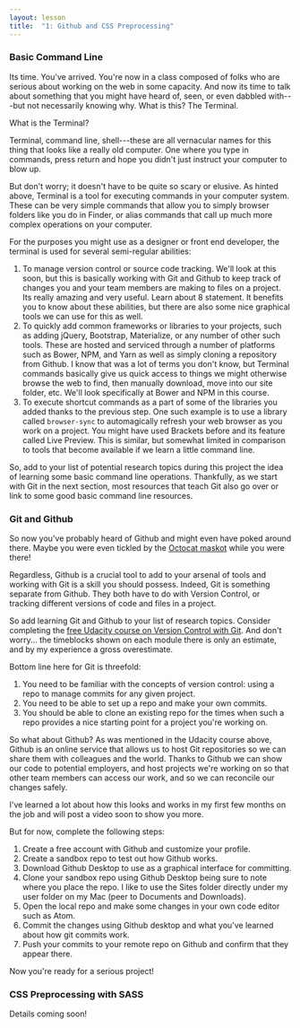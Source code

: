 ```yaml
---
layout: lesson
title:  "1: Github and CSS Preprocessing"
---
```


### Basic Command Line

Its time. You've arrived. You're now in a class composed of folks who are serious about working on the web in some capacity. And now its time to talk about something that you might have heard of, seen, or even dabbled with---but not necessarily knowing why. What is this? The Terminal.

What is the Terminal?

Terminal, command line, shell---these are all vernacular names for this thing that looks like a really old computer. One where you type in commands, press return and hope you didn't just instruct your computer to blow up.

But don't worry; it doesn't have to be quite so scary or elusive. As hinted above, Terminal is a tool for executing commands in your computer system. These can be very simple commands that allow you to simply browser folders like you do in Finder, or alias commands that call up much more complex operations on your computer.

For the purposes you might use as a designer or front end developer, the terminal is used for several semi-regular abilities:

1. To manage version control or source code tracking. We'll look at this soon, but this is basically working with Git and Github to keep track of changes you and your team members are making to files on a project. Its really amazing and very useful. Learn about 8 statement. It benefits you to know about these abilities, but there are also some nice graphical tools we can use for this as well.
2. To quickly add common frameworks or libraries to your projects, such as adding jQuery, Bootstrap, Materialize, or any number of other such tools. These are hosted and serviced through a number of platforms such as Bower, NPM, and Yarn as well as simply cloning a repository from Github. I know that was a lot of terms you don't know, but Terminal commands basically give us quick access to things we might otherwise browse the web to find, then manually download, move into our site folder, etc. We'll look specifically at Bower and NPM in this course.
3. To execute shortcut commands as a part of some of the libraries you added thanks to the previous step. One such example is to use a library called `browser-sync` to automagically refresh your web browser as you work on a project. You might have used Brackets before and its feature called Live Preview. This is similar, but somewhat limited in comparison to tools that become available if we learn a little command line.

So, add to your list of potential research topics during this project the idea of learning some basic command line operations. Thankfully, as we start with Git in the next section, most resources that teach Git also go over or link to some good basic command line resources.

### Git and Github

So now you've probably heard of Github and might even have poked around there. Maybe you were even tickled by the [Octocat maskot](https://octodex.github.com/) while you were there!

Regardless, Github is a crucial tool to add to your arsenal of tools and working with Git is a skill you should possess. Indeed, Git is something separate from Github. They both have to do with Version Control, or tracking different versions of code and files in a project.

So add learning Git and Github to your list of research topics. Consider completing the [free Udacity course on Version Control with Git](https://classroom.udacity.com/courses/ud123). And don't worry... the timeblocks shown on each module there is only an estimate, and by my experience a gross overestimate.

Bottom line here for Git is threefold:

1. You need to be familiar with the concepts of version control: using a repo to manage commits for any given project.
2. You need to be able to set up a repo and make your own commits.
3. You should be able to clone an existing repo for the times when such a repo provides a nice starting point for a project you're working on.

So what about Github? As was mentioned in the Udacity course above, Github is an online service that allows us to host Git repositories so we can share them with colleagues and the world. Thanks to Github we can show our code to potential employers, and host projects we're working on so that other team members can access our work, and so we can reconcile our changes safely.

I've learned a lot about how this looks and works in my first few months on the job and will post a video soon to show you more.

But for now, complete the following steps:

1. Create a free account with Github and customize your profile.
2. Create a sandbox repo to test out how Github works.
3. Download Github Desktop to use as a graphical interface for committing.
4. Clone your sandbox repo using Github Desktop being sure to note where you place the repo. I like to use the Sites folder directly under my user folder on my Mac (peer to Documents and Downloads).
5. Open the local repo and make some changes in your own code editor such as Atom.
6. Commit the changes using Github desktop and what you've learned about how git commits work.
7. Push your commits to your remote repo on Github and confirm that they appear there.

Now you're ready for a serious project!

### CSS Preprocessing with SASS

Details coming soon!
